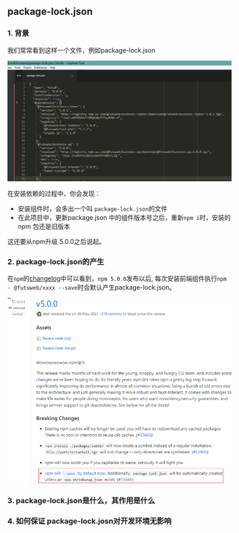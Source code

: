 ## package-lock.json

### 1. 背景

我们常常看到这样一个文件，例如package-lock.json

![futu8/frontend/package-lock.json](./asserts/lock.png)

在安装依赖的过程中，你会发现：
- 安装组件时，会多出一个叫 `package-lock.json`的文件
- 在此项目中，更新package.json 中的组件版本号之后，重新`npm i`时，安装的npm 包还是旧版本

这还要从npm升级 5.0.0之后说起。

### 2. package-lock.json的产生

在`npm`的[changelog](https://github.com/npm/npm/releases?after=v5.0.4)中可以看到，`npm 5.0.0`发布以后, 每次安装前端组件执行`npm - @futuweb/xxxx --save`时会默认产生package-lock.json。

![img](./asserts/5.0.png)

### 3. package-lock.json是什么，其作用是什么



### 4. 如何保证 package-lock.josn对开发环境无影响